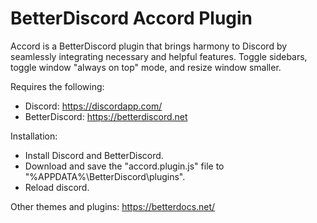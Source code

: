 # BetterDiscord Accord Plugin
Accord is a BetterDiscord plugin that brings harmony to Discord by seamlessly integrating necessary and helpful features.
Toggle sidebars, toggle window "always on top" mode, and resize window smaller.

Requires the following:
- Discord: https://discordapp.com/
- BetterDiscord: https://betterdiscord.net

Installation:
- Install Discord and BetterDiscord.
- Download and save the "accord.plugin.js" file to "%APPDATA%\BetterDiscord\plugins".
- Reload discord.

Other themes and plugins: https://betterdocs.net/
